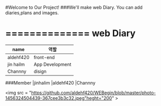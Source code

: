 #Welcome to Our Project!
###We'll make web Diary.
You can add diaries,plans and images.

==============
web Diary
==============

 name   | 역할
--------|-------------------
aldehf420|front-end
jin hailm|App Development
Channny|disign

###Member
|jinhalim
|aldehf420
|Channny

<img src = "https://github.com/aldehf420/WEBegin/blob/master/photo-1456324504439-367cee3b3c32.jpeg"heght="200" >
